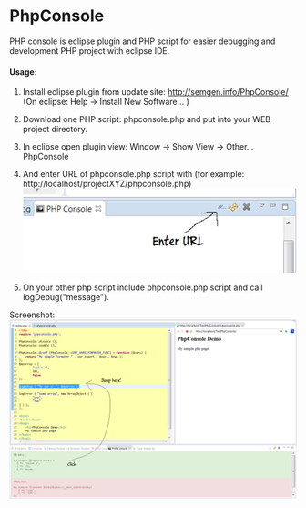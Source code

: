 # PhpConsole
PHP console is eclipse plugin and PHP script for easier debugging and development PHP project with eclipse IDE.


#### Usage:
1. Install eclipse plugin from update site:
	http://semgen.info/PhpConsole/
	(On eclipse: Help -> Install New Software... )

2. Download one PHP script: phpconsole.php and put into your WEB project directory.
3. In eclipse open plugin view: Window -> Show View -> Other... PhpConsole
4. And enter URL of phpconsole.php script with (for example: http://localhost/projectXYZ/phpconsole.php)
!["Sc1"](https://raw.githubusercontent.com/jankod/PhpConsole/master/sc2.PNG "Screenshot 1")

5. On your other php script include phpconsole.php script and call logDebug("message").



Screenshot:
![Sc2](https://raw.githubusercontent.com/jankod/PhpConsole/master/sc1-text.PNG "Screenshot 2")

